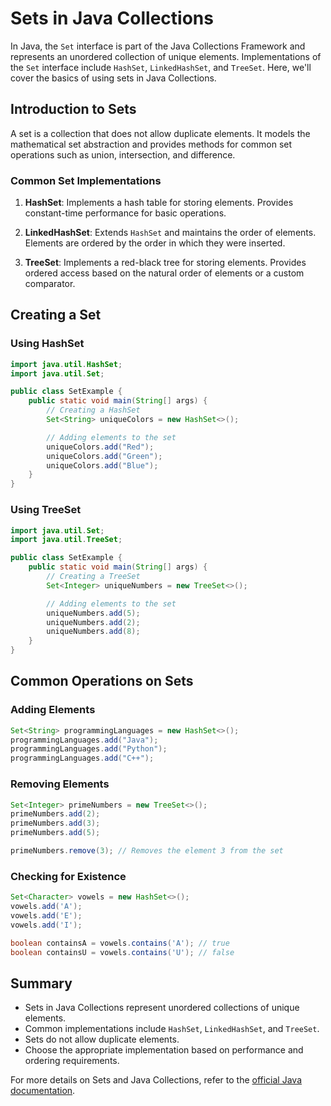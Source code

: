 # Sets in Java Collections

In Java, the `Set` interface is part of the Java Collections Framework and represents an unordered collection of unique elements. Implementations of the `Set` interface include `HashSet`, `LinkedHashSet`, and `TreeSet`. Here, we'll cover the basics of using sets in Java Collections.

## Introduction to Sets

A set is a collection that does not allow duplicate elements. It models the mathematical set abstraction and provides methods for common set operations such as union, intersection, and difference.

### Common Set Implementations

1. **HashSet**: Implements a hash table for storing elements. Provides constant-time performance for basic operations.

2. **LinkedHashSet**: Extends `HashSet` and maintains the order of elements. Elements are ordered by the order in which they were inserted.

3. **TreeSet**: Implements a red-black tree for storing elements. Provides ordered access based on the natural order of elements or a custom comparator.

## Creating a Set

### Using HashSet

```java
import java.util.HashSet;
import java.util.Set;

public class SetExample {
    public static void main(String[] args) {
        // Creating a HashSet
        Set<String> uniqueColors = new HashSet<>();

        // Adding elements to the set
        uniqueColors.add("Red");
        uniqueColors.add("Green");
        uniqueColors.add("Blue");
    }
}
```

### Using TreeSet

```java
import java.util.Set;
import java.util.TreeSet;

public class SetExample {
    public static void main(String[] args) {
        // Creating a TreeSet
        Set<Integer> uniqueNumbers = new TreeSet<>();

        // Adding elements to the set
        uniqueNumbers.add(5);
        uniqueNumbers.add(2);
        uniqueNumbers.add(8);
    }
}
```

## Common Operations on Sets

### Adding Elements

```java
Set<String> programmingLanguages = new HashSet<>();
programmingLanguages.add("Java");
programmingLanguages.add("Python");
programmingLanguages.add("C++");
```

### Removing Elements

```java
Set<Integer> primeNumbers = new TreeSet<>();
primeNumbers.add(2);
primeNumbers.add(3);
primeNumbers.add(5);

primeNumbers.remove(3); // Removes the element 3 from the set
```

### Checking for Existence

```java
Set<Character> vowels = new HashSet<>();
vowels.add('A');
vowels.add('E');
vowels.add('I');

boolean containsA = vowels.contains('A'); // true
boolean containsU = vowels.contains('U'); // false
```

## Summary

- Sets in Java Collections represent unordered collections of unique elements.
- Common implementations include `HashSet`, `LinkedHashSet`, and `TreeSet`.
- Sets do not allow duplicate elements.
- Choose the appropriate implementation based on performance and ordering requirements.

For more details on Sets and Java Collections, refer to the [official Java documentation](https://docs.oracle.com/javase/tutorial/collections/interfaces/set.html).
